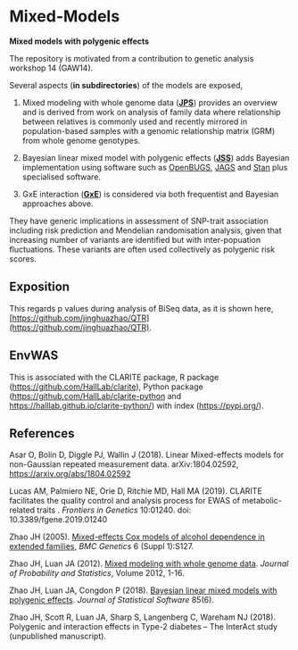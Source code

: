 # Mixed-Models

**Mixed models with polygenic effects**

The repository is motivated from a contribution to genetic analysis workshop 14 (GAW14).

Several aspects (**in subdirectories**) of the models are exposed,

1. Mixed modeling with whole genome data (**[JPS](JPS)**) provides an overview and is derived from work on analysis of family data where relationship between relatives is commonly 
used and recently mirrored in population-based samples with a genomic relationship matrix (GRM) from whole genome genotypes.

2. Bayesian linear mixed model with polygenic effects (**[JSS](JSS)**) adds Bayesian implementation using software such as [OpenBUGS](http://openbugs.net/w/FrontPage), 
[JAGS](http://mcmc-jags.sourceforge.net/) and [Stan](http://mc-stan.org/) plus specialised software.

3. GxE interaction (**[GxE](GxE)**) is considered via both frequentist and Bayesian approaches above.

They have generic implications in assessment of SNP-trait association including risk prediction and Mendelian randomisation analysis, given that increasing number of variants are 
identified but with inter-popuation fluctuations. These variants are often used collectively as polygenic risk scores.

## Exposition

This regards p values during analysis of BiSeq data, as it is shown here, [https://github.com/jinghuazhao/QTR](https://github.com/jinghuazhao/QTR).

## EnvWAS

This is associated with the CLARITE package, R package (https://github.com/HallLab/clarite), Python package (https://github.com/HallLab/clarite-python and https://halllab.github.io/clarite-python/) with index (https://pypi.org/).

## References

Asar O, Bolin D, Diggle PJ, Wallin J (2018). Linear Mixed-effects models for non-Gaussian repeated measurement data. arXiv:1804.02592, https://arxiv.org/abs/1804.02592

Lucas AM, Palmiero NE, Orie D, Ritchie MD, Hall MA (2019). CLARITE facilitates the quality control and analysis process for EWAS of metabolic-related traits . *Frontiers in Genetics* 10:01240. doi: 10.3389/fgene.2019.01240

Zhao JH (2005). [Mixed-effects Cox models of alcohol dependence in extended families](https://doi.org/10.1186/1471-2156-6-S1-S127), *BMC Genetics* 6 (Suppl 1):S127.

Zhao JH, Luan JA (2012). [Mixed modeling with whole genome data](https://www.hindawi.com/journals/jps/2012/485174/). *Journal of Probability and Statistics*, Volume 2012, 1-16.

Zhao JH, Luan JA, Congdon P (2018). [Bayesian linear mixed models with polygenic effects](https://www.jstatsoft.org/article/view/v085i06). *Journal of Statistical Software* 85(6).

Zhao JH, Scott R, Luan JA, Sharp S, Langenberg C, Wareham NJ (2018). Polygenic and interaction effects in Type-2 diabetes – The InterAct study (unpublished manuscript).
